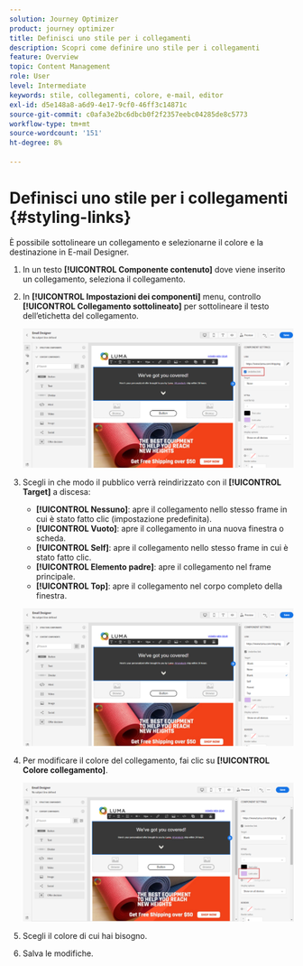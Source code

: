 ```yaml
---
solution: Journey Optimizer
product: journey optimizer
title: Definisci uno stile per i collegamenti
description: Scopri come definire uno stile per i collegamenti
feature: Overview
topic: Content Management
role: User
level: Intermediate
keywords: stile, collegamenti, colore, e-mail, editor
exl-id: d5e148a8-a6d9-4e17-9cf0-46ff3c14871c
source-git-commit: c0afa3e2bc6dbcb0f2f2357eebc04285de8c5773
workflow-type: tm+mt
source-wordcount: '151'
ht-degree: 8%

---
```


# Definisci uno stile per i collegamenti {#styling-links}

È possibile sottolineare un collegamento e selezionarne il colore e la destinazione in E-mail Designer.

1. In un testo **[!UICONTROL Componente contenuto]** dove viene inserito un collegamento, seleziona il collegamento.

1. In **[!UICONTROL Impostazioni dei componenti]** menu, controllo **[!UICONTROL Collegamento sottolineato]** per sottolineare il testo dell’etichetta del collegamento.

   ![](assets/link_1.png)

1. Scegli in che modo il pubblico verrà reindirizzato con il **[!UICONTROL Target]** a discesa:

   * **[!UICONTROL Nessuno]**: apre il collegamento nello stesso frame in cui è stato fatto clic (impostazione predefinita).
   * **[!UICONTROL Vuoto]**: apre il collegamento in una nuova finestra o scheda.
   * **[!UICONTROL Self]**: apre il collegamento nello stesso frame in cui è stato fatto clic.
   * **[!UICONTROL Elemento padre]**: apre il collegamento nel frame principale.
   * **[!UICONTROL Top]**: apre il collegamento nel corpo completo della finestra.

   ![](assets/link_2.png)

1. Per modificare il colore del collegamento, fai clic su **[!UICONTROL Colore collegamento]**.

   ![](assets/link_3.png)

1. Scegli il colore di cui hai bisogno.

1. Salva le modifiche.
